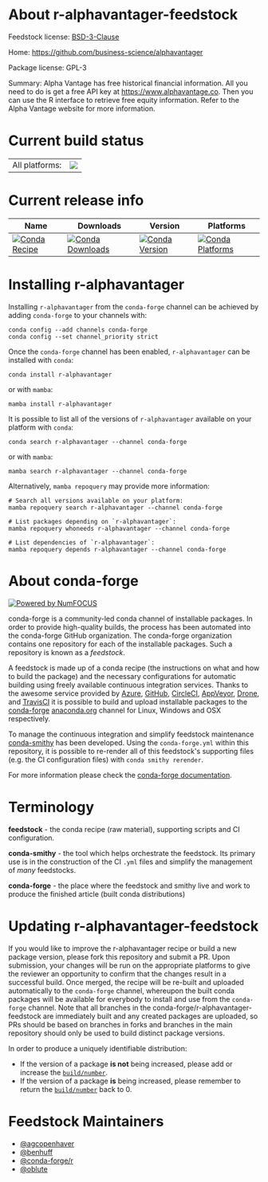 About r-alphavantager-feedstock
===============================

Feedstock license: [BSD-3-Clause](https://github.com/conda-forge/r-alphavantager-feedstock/blob/main/LICENSE.txt)

Home: https://github.com/business-science/alphavantager

Package license: GPL-3

Summary: Alpha Vantage has free historical financial information. All you need to do is get a free API key at <https://www.alphavantage.co>. Then you can use the R interface to retrieve free equity information. Refer to the Alpha Vantage website for more information.

Current build status
====================


<table><tr><td>All platforms:</td>
    <td>
      <a href="https://dev.azure.com/conda-forge/feedstock-builds/_build/latest?definitionId=9203&branchName=main">
        <img src="https://dev.azure.com/conda-forge/feedstock-builds/_apis/build/status/r-alphavantager-feedstock?branchName=main">
      </a>
    </td>
  </tr>
</table>

Current release info
====================

| Name | Downloads | Version | Platforms |
| --- | --- | --- | --- |
| [![Conda Recipe](https://img.shields.io/badge/recipe-r--alphavantager-green.svg)](https://anaconda.org/conda-forge/r-alphavantager) | [![Conda Downloads](https://img.shields.io/conda/dn/conda-forge/r-alphavantager.svg)](https://anaconda.org/conda-forge/r-alphavantager) | [![Conda Version](https://img.shields.io/conda/vn/conda-forge/r-alphavantager.svg)](https://anaconda.org/conda-forge/r-alphavantager) | [![Conda Platforms](https://img.shields.io/conda/pn/conda-forge/r-alphavantager.svg)](https://anaconda.org/conda-forge/r-alphavantager) |

Installing r-alphavantager
==========================

Installing `r-alphavantager` from the `conda-forge` channel can be achieved by adding `conda-forge` to your channels with:

```
conda config --add channels conda-forge
conda config --set channel_priority strict
```

Once the `conda-forge` channel has been enabled, `r-alphavantager` can be installed with `conda`:

```
conda install r-alphavantager
```

or with `mamba`:

```
mamba install r-alphavantager
```

It is possible to list all of the versions of `r-alphavantager` available on your platform with `conda`:

```
conda search r-alphavantager --channel conda-forge
```

or with `mamba`:

```
mamba search r-alphavantager --channel conda-forge
```

Alternatively, `mamba repoquery` may provide more information:

```
# Search all versions available on your platform:
mamba repoquery search r-alphavantager --channel conda-forge

# List packages depending on `r-alphavantager`:
mamba repoquery whoneeds r-alphavantager --channel conda-forge

# List dependencies of `r-alphavantager`:
mamba repoquery depends r-alphavantager --channel conda-forge
```


About conda-forge
=================

[![Powered by
NumFOCUS](https://img.shields.io/badge/powered%20by-NumFOCUS-orange.svg?style=flat&colorA=E1523D&colorB=007D8A)](https://numfocus.org)

conda-forge is a community-led conda channel of installable packages.
In order to provide high-quality builds, the process has been automated into the
conda-forge GitHub organization. The conda-forge organization contains one repository
for each of the installable packages. Such a repository is known as a *feedstock*.

A feedstock is made up of a conda recipe (the instructions on what and how to build
the package) and the necessary configurations for automatic building using freely
available continuous integration services. Thanks to the awesome service provided by
[Azure](https://azure.microsoft.com/en-us/services/devops/), [GitHub](https://github.com/),
[CircleCI](https://circleci.com/), [AppVeyor](https://www.appveyor.com/),
[Drone](https://cloud.drone.io/welcome), and [TravisCI](https://travis-ci.com/)
it is possible to build and upload installable packages to the
[conda-forge](https://anaconda.org/conda-forge) [anaconda.org](https://anaconda.org/)
channel for Linux, Windows and OSX respectively.

To manage the continuous integration and simplify feedstock maintenance
[conda-smithy](https://github.com/conda-forge/conda-smithy) has been developed.
Using the ``conda-forge.yml`` within this repository, it is possible to re-render all of
this feedstock's supporting files (e.g. the CI configuration files) with ``conda smithy rerender``.

For more information please check the [conda-forge documentation](https://conda-forge.org/docs/).

Terminology
===========

**feedstock** - the conda recipe (raw material), supporting scripts and CI configuration.

**conda-smithy** - the tool which helps orchestrate the feedstock.
                   Its primary use is in the construction of the CI ``.yml`` files
                   and simplify the management of *many* feedstocks.

**conda-forge** - the place where the feedstock and smithy live and work to
                  produce the finished article (built conda distributions)


Updating r-alphavantager-feedstock
==================================

If you would like to improve the r-alphavantager recipe or build a new
package version, please fork this repository and submit a PR. Upon submission,
your changes will be run on the appropriate platforms to give the reviewer an
opportunity to confirm that the changes result in a successful build. Once
merged, the recipe will be re-built and uploaded automatically to the
`conda-forge` channel, whereupon the built conda packages will be available for
everybody to install and use from the `conda-forge` channel.
Note that all branches in the conda-forge/r-alphavantager-feedstock are
immediately built and any created packages are uploaded, so PRs should be based
on branches in forks and branches in the main repository should only be used to
build distinct package versions.

In order to produce a uniquely identifiable distribution:
 * If the version of a package **is not** being increased, please add or increase
   the [``build/number``](https://docs.conda.io/projects/conda-build/en/latest/resources/define-metadata.html#build-number-and-string).
 * If the version of a package **is** being increased, please remember to return
   the [``build/number``](https://docs.conda.io/projects/conda-build/en/latest/resources/define-metadata.html#build-number-and-string)
   back to 0.

Feedstock Maintainers
=====================

* [@agcopenhaver](https://github.com/agcopenhaver/)
* [@benhuff](https://github.com/benhuff/)
* [@conda-forge/r](https://github.com/orgs/conda-forge/teams/r/)
* [@oblute](https://github.com/oblute/)

